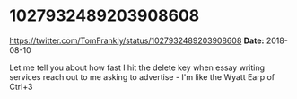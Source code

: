 # 1027932489203908608
https://twitter.com/TomFrankly/status/1027932489203908608
**Date:** 2018-08-10

Let me tell you about how fast I hit the delete key when essay writing services reach out to me asking to advertise - I'm like the Wyatt Earp of Ctrl+3
